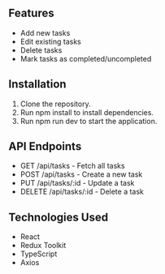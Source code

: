 
## Features
- Add new tasks
- Edit existing tasks
- Delete tasks
- Mark tasks as completed/uncompleted

## Installation
1. Clone the repository.
2. Run npm install to install dependencies.
3. Run npm run dev to start the application.

## API Endpoints
- GET /api/tasks - Fetch all tasks
- POST /api/tasks - Create a new task
- PUT /api/tasks/:id - Update a task
- DELETE /api/tasks/:id - Delete a task

## Technologies Used
- React
- Redux Toolkit
- TypeScript
- Axios
